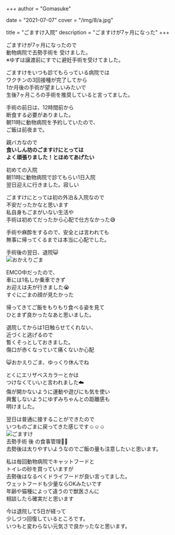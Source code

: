 +++
author = "Gomasuke"

date = "2021-07-07"
cover = "/img/8/a.jpg"

title = "ごますけ入院"
description = "ごますけが7ヶ月になった"
+++

ごますけが7ヶ月になったので  
動物病院で去勢手術を 受けました。  
※ゆずは譲渡前にすでに避妊手術を受けてました。  
  
ごますけをいつも診てもらっている病院では  
ワクチンの3回接種が完了してから  
1か月後の手術が望ましいみたいで  
生後7ヶ月ころの手術を推奨していると言ってました。  
  
手術の前日は、12時間前から  
断食する必要がありました。  
朝11時に動物病院を予約していたので、  
ご飯は前夜まで。  
  
親バカなので  
**食いしん坊のごますけにとっては**  
**よく頑張りました！とほめてあげたい**   

  
初めての入院  
朝11時に動物病院で診てもらい1日入院  
翌日迎えに行きました。寂しい  
  
ごますけにとっては初の外泊＆入院なので  
不安だったかなと思います  
私自身もごまがいない生活や  
手術は初めてだったから心配で仕方なかった😅  
  
手術や麻酔をするので、安全とは言われても  
無事に帰ってくるまでは本当に心配でした。  
  
手術後の翌日、退院😺  
![おかえりごま](/img/8/b.jpg)  

EMCO中だったので、  
車には1名しか乗車できず  
お迎えは夫が行きました😭  
すぐにごまの顔が見たかった  
  
帰ってきてご飯をもりもり食べる姿を見て  
ひとまず良かったなあと思いました。  
  
  
退院してからは1日触らせてくれない、  
近づくと逃げるので  
暫くそっとしておきました。  
傷口が赤くなっていて痛くないか心配  

  
😺おかえりごま、ゆっくり休んでね  
  
とくにエリザベスカラーとかは  
つけなくていいと言われました☁️  
傷が開かないように運動や遊びにも気を使い  
興奮しないようにゆずみちゃんとの距離感も  
明けました。  
  

翌日は普通に接することができたので  
いつものごまに戻ってきた感じです☺️☺️☺️  
![ごますけ](/img/8/c.jpg)    
去勢手術 後 の食事管理🧑‍🔬  
去勢後は太りやすいようなのでご飯の量も注意したいと思います。  
  
私は毎回動物病院でキャットフードと  
トイレの砂を買っていますが  
去勢後はなるべくドライフードが良い言ってました。  
ウェットフードも少量ならOKみたいです  
年齢や猫種によって違うので獣医さんに  
相談したら確実だと思います  
  
今は退院して5日が経って  
少しづつ回復しているところです。  
いつもと変わらない元気さで良かったなと思います。  


